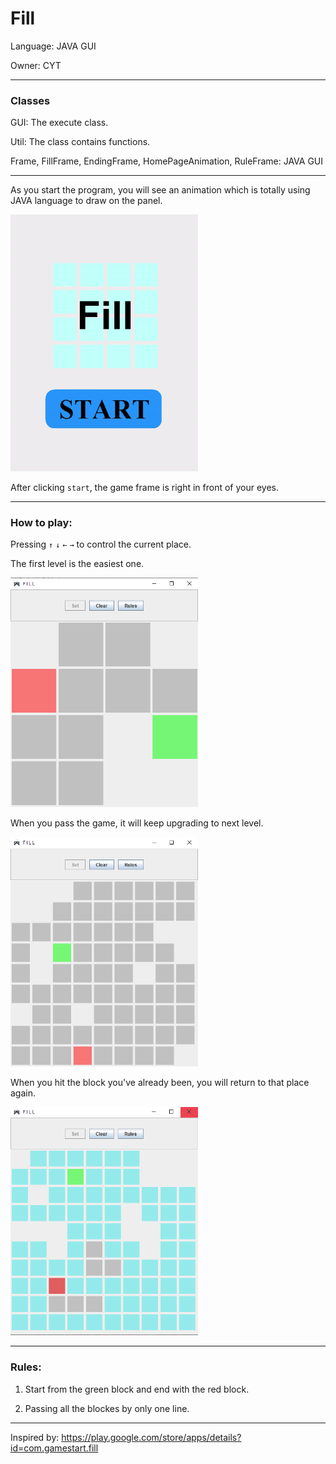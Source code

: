 # Fill

Language: JAVA GUI

Owner: CYT

-------------------------------------------

### Classes
  
GUI: The execute class. 
  
  
Util: The class contains functions.
  
  
Frame, FillFrame, EndingFrame, HomePageAnimation, RuleFrame: JAVA GUI
  
-------------------------------------------
 
As you start the program, you will see an animation which is totally using JAVA language to draw on the panel.

<img src="https://github.com/CYT823/Fill/blob/master/git_images/video-to-gif.gif" width="300"/>

After clicking `start`, the game frame is right in front of your eyes.

-----

### How to play:

Pressing `↑` `↓` `←` `→` to control the current place. 

The first level is the easiest one.

<img src="https://github.com/CYT823/Fill/blob/master/git_images/f1.png" width="300"/>

When you pass the game, it will keep upgrading to next level.

<img src="https://github.com/CYT823/Fill/blob/master/git_images/f2.png" width="300"/>

When you hit the block you've already been, you will return to that place again.

<img src="https://github.com/CYT823/Fill/blob/master/git_images/f3.png" width="300"/>

-----

### Rules:

1. Start from the green block and end with the red block. 

2. Passing all the blockes by only one line.

-----

Inspired by: https://play.google.com/store/apps/details?id=com.gamestart.fill
